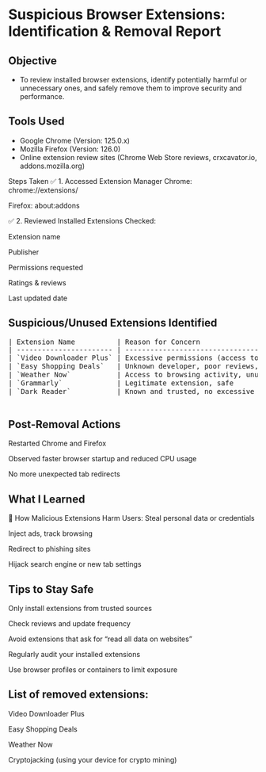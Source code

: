# Suspicious Browser Extensions: Identification & Removal Report
##  Objective
- To review installed browser extensions, identify potentially harmful or unnecessary ones, and safely remove them to improve security and performance.

## Tools Used
- Google Chrome (Version: 125.0.x)
- Mozilla Firefox (Version: 126.0)
- Online extension review sites (Chrome Web Store reviews, crxcavator.io, addons.mozilla.org)

Steps Taken
✅ 1. Accessed Extension Manager
Chrome: chrome://extensions/

Firefox: about:addons

✅ 2. Reviewed Installed Extensions
Checked:

Extension name

Publisher

Permissions requested

Ratings & reviews

Last updated date

## Suspicious/Unused Extensions Identified
<pre>
| Extension Name          | Reason for Concern                                     | Action Taken |
| ----------------------- | ------------------------------------------------------ | ------------ |
| `Video Downloader Plus` | Excessive permissions (access to all data on websites) | ✅ Removed    |
| `Easy Shopping Deals`   | Unknown developer, poor reviews, redirects noted       | ✅ Removed    |
| `Weather Now`           | Access to browsing activity, unused                    | ✅ Removed    |
| `Grammarly`             | Legitimate extension, safe                             | ❌ Kept       |
| `Dark Reader`           | Known and trusted, no excessive permissions            | ❌ Kept       |
  
</pre>
## Post-Removal Actions
Restarted Chrome and Firefox

Observed faster browser startup and reduced CPU usage

No more unexpected tab redirects

## What I Learned
📌 How Malicious Extensions Harm Users:
Steal personal data or credentials

Inject ads, track browsing

Redirect to phishing sites

Hijack search engine or new tab settings

## Tips to Stay Safe
Only install extensions from trusted sources

Check reviews and update frequency

Avoid extensions that ask for “read all data on websites”

Regularly audit your installed extensions

Use browser profiles or containers to limit exposure

##  List of removed extensions:

Video Downloader Plus

Easy Shopping Deals

Weather Now

Cryptojacking (using your device for crypto mining)
